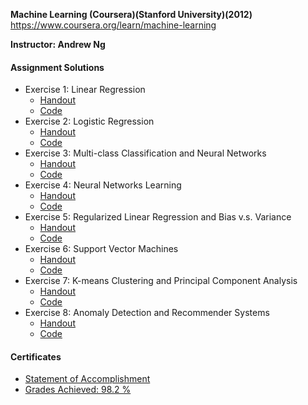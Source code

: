 **Machine Learning (Coursera)(Stanford University)(2012)**
https://www.coursera.org/learn/machine-learning

**Instructor: Andrew Ng**

#### Assignment Solutions

* Exercise 1: Linear Regression
    * <a href="./ex1/ex1.pdf" target="_blank">Handout</a>
    * [Code](./ex1/ex1)
* Exercise 2: Logistic Regression
    * <a href="./ex2/ex2.pdf" target="_blank">Handout</a>
    * [Code](./ex2/ex2)
* Exercise 3: Multi-class Classification and Neural Networks
    * <a href="./ex3/ex3.pdf" target="_blank">Handout</a>
    * [Code](./ex3/ex3)
* Exercise 4: Neural Networks Learning
    * <a href="./ex4/ex4.pdf" target="_blank">Handout</a>
    * [Code](./ex4/ex4)
* Exercise 5: Regularized Linear Regression and Bias v.s. Variance
    * <a href="./ex5/ex5.pdf" target="_blank">Handout</a>
    * [Code](./ex5/ex5)
* Exercise 6: Support Vector Machines
    * <a href="./ex6/ex6.pdf" target="_blank">Handout</a>
    * [Code](./ex6/ex6)
* Exercise 7: K-means Clustering and Principal Component Analysis
    * <a href="./ex7/ex7.pdf" target="_blank">Handout</a>
    * [Code](./ex7/ex7)
* Exercise 8: Anomaly Detection and Recommender Systems
    * <a href="./ex8/ex8.pdf" target="_blank">Handout</a>
    * [Code](./ex8/ex8)
    

#### Certificates

* [Statement of Accomplishment](https://kaushikacharya.github.io/documents/course_completion_certificates/Coursera_Certificate_Machine_Learning.pdf)
* [Grades Achieved: 98.2 %](https://kaushikacharya.github.io/documents/course_completion_certificates/coursera_grades.png)

